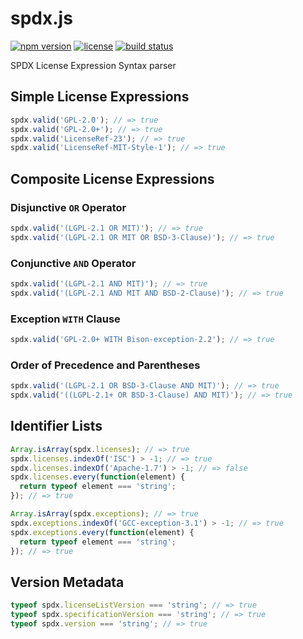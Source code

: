 spdx.js
=======

[![npm version](https://img.shields.io/npm/v/spdx.svg)](https://www.npmjs.com/package/spdx)
[![license](https://img.shields.io/badge/license-Apache--2.0-303284.svg)](http://www.apache.org/licenses/LICENSE-2.0)
[![build status](https://img.shields.io/travis/kemitchell/spdx.js.svg)](http://travis-ci.org/kemitchell/spdx.js)

SPDX License Expression Syntax parser

<!--js
  // The fenced code blocks below are run as tests with `jsmd`.
  // The following `require` call brings the module.
  // Use `require ('spdx')` in your own code.
  var spdx = require('./');
-->

Simple License Expressions
--------------------------
```js
spdx.valid('GPL-2.0'); // => true
spdx.valid('GPL-2.0+'); // => true
spdx.valid('LicenseRef-23'); // => true
spdx.valid('LicenseRef-MIT-Style-1'); // => true
```

Composite License Expressions
-----------------------------

### Disjunctive `OR` Operator
```js
spdx.valid('(LGPL-2.1 OR MIT)'); // => true
spdx.valid('(LGPL-2.1 OR MIT OR BSD-3-Clause)'); // => true
```

### Conjunctive `AND` Operator
```js
spdx.valid('(LGPL-2.1 AND MIT)'); // => true
spdx.valid('(LGPL-2.1 AND MIT AND BSD-2-Clause)'); // => true
```

### Exception `WITH` Clause
```js
spdx.valid('GPL-2.0+ WITH Bison-exception-2.2'); // => true
```

### Order of Precedence and Parentheses
```js
spdx.valid('(LGPL-2.1 OR BSD-3-Clause AND MIT)'); // => true
spdx.valid('((LGPL-2.1+ OR BSD-3-Clause) AND MIT)'); // => true
```

Identifier Lists
----------------
```js
Array.isArray(spdx.licenses); // => true
spdx.licenses.indexOf('ISC') > -1; // => true
spdx.licenses.indexOf('Apache-1.7') > -1; // => false
spdx.licenses.every(function(element) {
  return typeof element === 'string';
}); // => true

Array.isArray(spdx.exceptions); // => true
spdx.exceptions.indexOf('GCC-exception-3.1') > -1; // => true
spdx.exceptions.every(function(element) {
  return typeof element === 'string';
}); // => true
```

Version Metadata
----------------
```js
typeof spdx.licenseListVersion === 'string'; // => true
typeof spdx.specificationVersion === 'string'; // => true
typeof spdx.version === 'string'; // => true
```
